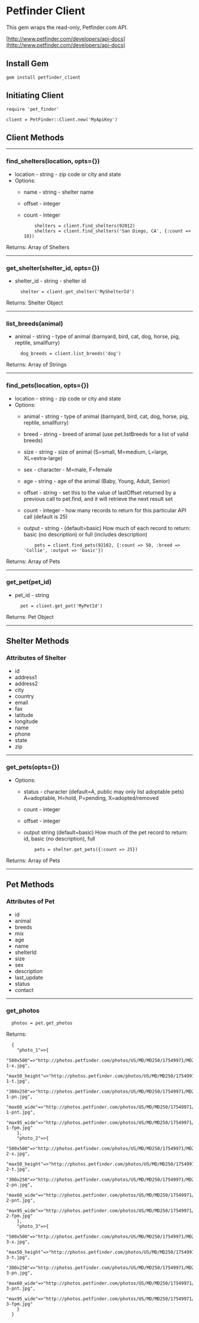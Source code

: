 # Petfinder Client
This gem wraps the read-only, Petfinder.com API.  

[http://www.petfinder.com/developers/api-docs](http://www.petfinder.com/developers/api-docs)

## Install Gem

    gem install petfinder_client


## Initiating Client

    require 'pet_finder'

    client = PetFinder::Client.new('MyApiKey')

## Client Methods

***

### find_shelters(location, opts={})
* location - string - zip code or city and state
* Options:
  * name - string - shelter name
  * offset - integer
  * count - integer
    
            shelters = client.find_shelters(92012)
            shelters = client.find_shelters('San Diego, CA', {:count => 10})

Returns: 
Array of Shelters    
 
*** 
    
### get\_shelter(shelter\_id, opts={})
* shelter_id - string - shelter id


        shelter = client.get_shelter('MyShelterId')
    

Returns:
Shelter Object

***

### list_breeds(animal)
* animal - string - type of animal (barnyard, bird, cat, dog, horse, pig, reptile, smallfurry)

        dog_breeds = client.list_breeds('dog')

Returns:
Array of Strings

***

### find_pets(location, opts={})
* location - string - zip code or city and state
* Options:
  * animal - string	-	type of animal (barnyard, bird, cat, dog, horse, pig, reptile, smallfurry)
  * breed - string - breed of animal (use pet.listBreeds for a list of valid breeds)
  * size - string - size of animal (S=small, M=medium, L=large, XL=extra-large)
  * sex - character - M=male, F=female
  * age - string - age of the animal (Baby, Young, Adult, Senior)
  * offset - string - set this to the value of lastOffset returned by a previous call to pet.find, and it will retrieve the next result set
  * count - integer - how many records to return for this particular API call (default is 25)
  * output - string - (default=basic)  How much of each record to return: basic (no description) or full (includes description)

            pets = client.find_pets(92102, {:count => 50, :breed => 'Collie', :output => 'basic'})

Returns:
Array of Pets

***

<!-- ### list\_shelters\_with\_breed(animal, breed, opts={})
* animal - string - type of animal (barnyard, bird, cat, dog, horse, pig, reptile, smallfurry)
* breed - string - breed of animal(use pet.listBreeds for a list of valid breeds)
* Options:
  * offset 
  * count 
  
            shelters = client.list_shelters_with_breed('dog', 'collie')
    
Return:
Array of Shelters

*** -->

### get_pet(pet_id)
* pet_id - string

        pet = client.get_pet('MyPetId')
    
Returns:
Pet Object

***

## Shelter Methods

### Attributes of Shelter
* id
* address1 
* address2
* city
* country
* email
* fax
* latitude
* longitude
* name
* phone
* state
* zip

***

### get_pets(opts={})
* Options:
  * status - character (default=A, public may only list adoptable pets) A=adoptable, H=hold, P=pending, X=adopted/removed
  * count - integer
  * offset - integer
  * output string  (default=basic)  How much of the pet record to return: id, basic (no description), full
  
            pets = shelter.get_pets({:count => 25})

Returns:
Array of Pets    
    
***

## Pet Methods

### Attributes of Pet
* id
* animal
* breeds
* mix
* age
* name
* shelterId
* size
* sex
* description
* last_update
* status
* contact

***

### get_photos

      photos = pet.get_photos
    
Returns:

      {
        "photo_1"=>{
          "500x500"=>"http://photos.petfinder.com/photos/US/MD/MD250/17549971/MD250.17549971-1-x.jpg",   
          "max50_height"=>"http://photos.petfinder.com/photos/US/MD/MD250/17549971/MD250.17549971-1-t.jpg", 
          "300x250"=>"http://photos.petfinder.com/photos/US/MD/MD250/17549971/MD250.17549971-1-pn.jpg", 
          "max60_wide"=>"http://photos.petfinder.com/photos/US/MD/MD250/17549971/MD250.17549971-1-pnt.jpg", 
          "max95_wide"=>"http://photos.petfinder.com/photos/US/MD/MD250/17549971/MD250.17549971-1-fpm.jpg"
        }, 
        "photo_2"=>{
          "500x500"=>"http://photos.petfinder.com/photos/US/MD/MD250/17549971/MD250.17549971-2-x.jpg", 
          "max50_height"=>"http://photos.petfinder.com/photos/US/MD/MD250/17549971/MD250.17549971-2-t.jpg", 
          "300x250"=>"http://photos.petfinder.com/photos/US/MD/MD250/17549971/MD250.17549971-2-pn.jpg", 
          "max60_wide"=>"http://photos.petfinder.com/photos/US/MD/MD250/17549971/MD250.17549971-2-pnt.jpg", 
          "max95_wide"=>"http://photos.petfinder.com/photos/US/MD/MD250/17549971/MD250.17549971-2-fpm.jpg"
        }, 
        "photo_3"=>{
          "500x500"=>"http://photos.petfinder.com/photos/US/MD/MD250/17549971/MD250.17549971-3-x.jpg", 
          "max50_height"=>"http://photos.petfinder.com/photos/US/MD/MD250/17549971/MD250.17549971-3-t.jpg", 
          "300x250"=>"http://photos.petfinder.com/photos/US/MD/MD250/17549971/MD250.17549971-3-pn.jpg", 
          "max60_wide"=>"http://photos.petfinder.com/photos/US/MD/MD250/17549971/MD250.17549971-3-pnt.jpg", 
          "max95_wide"=>"http://photos.petfinder.com/photos/US/MD/MD250/17549971/MD250.17549971-3-fpm.jpg"
        }
      }   
    